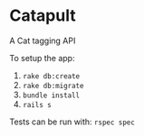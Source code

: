 # Catapult

A Cat tagging API

To setup the app:
1. `rake db:create`
1. `rake db:migrate`
1. `bundle install`
1. `rails s`

Tests can be run with:
`rspec spec` 